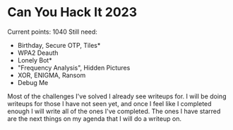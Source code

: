 # Can You Hack It 2023
Current points: 1040
Still need:
- Birthday, Secure OTP, Tiles*
- WPA2 Deauth
- Lonely Bot*
- "Frequency Analysis", Hidden Pictures
- XOR, ENIGMA, Ransom
- Debug Me

Most of the challenges I've solved I already see writeups for. I will be doing writeups for those I have not seen yet, and once I feel like I completed enough I will write all of the ones I've completed. The ones I have starred are the next things on my agenda that I will do a writeup on.
